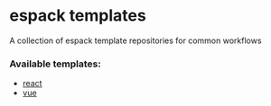 # espack templates

A collection of espack template repositories for common workflows

### Available templates:
- [react](./react-template/README.md)
- [vue](./vue-template/README.md)
